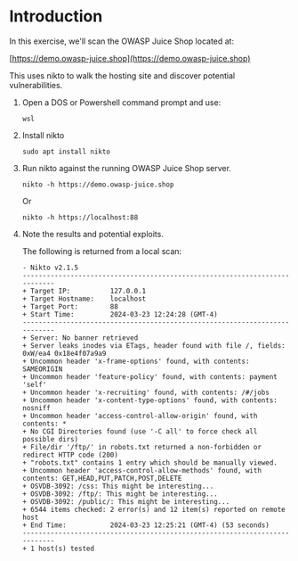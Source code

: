 # Introduction

In this exercise, we'll scan the OWASP Juice Shop located at:

[https://demo.owasp-juice.shop](https://demo.owasp-juice.shop)

This uses nikto to walk the hosting site and discover potential vulnerabilities.

1. Open a DOS or Powershell command prompt and use:
    ```
    wsl
    ```
1. Install nikto
    ```
    sudo apt install nikto
    ```
1. Run nikto against the running OWASP Juice Shop server.
    ```
    nikto -h https://demo.owasp-juice.shop
    ```
    Or
    ```
    nikto -h https://localhost:88
    ```
1. Note the results and potential exploits.

    The following is returned from a local scan:
    ```
    - Nikto v2.1.5
    ---------------------------------------------------------------------------
    + Target IP:          127.0.0.1
    + Target Hostname:    localhost
    + Target Port:        88
    + Start Time:         2024-03-23 12:24:28 (GMT-4)
    ---------------------------------------------------------------------------
    + Server: No banner retrieved
    + Server leaks inodes via ETags, header found with file /, fields: 0xW/ea4 0x18e4f07a9a9
    + Uncommon header 'x-frame-options' found, with contents: SAMEORIGIN
    + Uncommon header 'feature-policy' found, with contents: payment 'self'
    + Uncommon header 'x-recruiting' found, with contents: /#/jobs
    + Uncommon header 'x-content-type-options' found, with contents: nosniff
    + Uncommon header 'access-control-allow-origin' found, with contents: *
    + No CGI Directories found (use '-C all' to force check all possible dirs)
    + File/dir '/ftp/' in robots.txt returned a non-forbidden or redirect HTTP code (200)
    + "robots.txt" contains 1 entry which should be manually viewed.
    + Uncommon header 'access-control-allow-methods' found, with contents: GET,HEAD,PUT,PATCH,POST,DELETE
    + OSVDB-3092: /css: This might be interesting...
    + OSVDB-3092: /ftp/: This might be interesting...
    + OSVDB-3092: /public/: This might be interesting...
    + 6544 items checked: 2 error(s) and 12 item(s) reported on remote host
    + End Time:           2024-03-23 12:25:21 (GMT-4) (53 seconds)
    ---------------------------------------------------------------------------
    + 1 host(s) tested
```